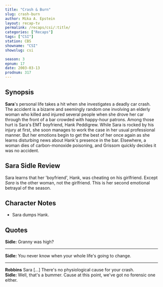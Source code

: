 ```yaml
---
title: "Crash & Burn"
slug: crash-burn
author: Mika A. Epstein
layout: recap-tv
permalink: /recaps/csi/:title/
categories: ["Recaps"]
tags: ["CSI"]
station: CBS
showname: "CSI"
showslug: csi

season: 3
epnum: 17
date: 2003-03-13
prodnum: 317  
---
```


## Synopsis

**Sara**'s personal life takes a hit when she investigates a deadly car crash. The accident is a bizarre and seemingly random one involving an elderly woman who killed and injured several people when she drove her car through the front of a bar crowded with happy-hour patrons. Among those hurt is Sara's EMT boyfriend, Hank Peddigrew. While Sara is rocked by his injury at first, she soon manages to work the case in her usual professional manner. But her emotions begin to get the best of her once again as she learns disturbing news about Hank's presence in the bar. Elsewhere, a woman dies of carbon-monoxide poisoning, and Grissom quickly decides it was no accident.

## Sara Sidle Review

Sara learns that her 'boyfriend', Hank, was cheating on his girlfriend. Except _Sara_ is the other woman, not the girlfriend. This is her second emotional betrayal of the season.

## Character Notes

* Sara dumps Hank.

## Quotes

**Sidle:** Granny was high?  

- - -

**Sidle:** You never know when your whole life's going to change.
  

- - -

**Robbins** Sara [...] There's no physiological cause for your crash.  
**Sidle:** Well, that's a bummer. Cause at this point, we've got no forensic one either.

